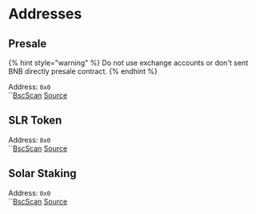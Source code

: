 # Addresses

## Presale

{% hint style="warning" %}
&#x20;Do not use exchange accounts or don't sent BNB directly presale contract.
{% endhint %}

Address: `0x0`\
``[BscScan](https://bscscan.com) [Source](https://github.com)

## SLR Token

Address: `0x0`\
``[BscScan](https://bscscan.com) [Source](https://github.com)

## Solar Staking

Address: `0x0`\
``[BscScan](https://bscscan.com) [Source](https://github.com)

